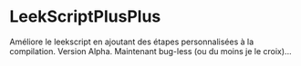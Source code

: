 # LeekScriptPlusPlus
Améliore le leekscript en ajoutant des étapes personnalisées à la compilation.
Version Alpha. Maintenant bug-less (ou du moins je le croix)...
